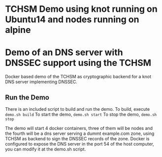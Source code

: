 # TCHSM Demo using knot running on Ubuntu14 and nodes running on alpine

# Demo of an DNS server with DNSSEC support using the TCHSM
Docker based demo of the TCHSM as cryptographic backend for a knot DNS server implementing DNSSEC.

## Run the Demo

There is an included script to build and run the demo.
To build, execute ```demo.sh build```
To start the demo, ```demo.sh start```
To stop the demo, ```demo.sh stop```

The demo will start 4 docker containers, three of them will be nodes and the fourth will be a dns server serving a dummt example.com zone, using TCHSM as backend to sign the DNSSEC records of the zone. Docker is configured to expose the DNS server in the port 54 of the host computer, you can modify it at the demo.sh script.
